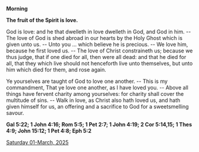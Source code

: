 **Morning**

**The fruit of the Spirit is love.**
 
God is love: and he that dwelleth in love dwelleth in God, and God in him. -- The love of God is shed abroad in our hearts by the Holy Ghost which is given unto us. -- Unto you ... which believe he is precious. -- We love him, because he first loved us. -- The love of Christ constraineth us; because we thus judge, that if one died for all, then were all dead: and that he died for all, that they which live should not henceforth live unto themselves, but unto him which died for them, and rose again.
 
Ye yourselves are taught of God to love one another. -- This is my commandment, That ye love one another, as I have loved you. -- Above all things have fervent charity among yourselves: for charity shall cover the multitude of sins. -- Walk in love, as Christ also hath loved us, and hath given himself for us, an offering and a sacrifice to God for a sweetsmelling savour.  

**Gal 5:22; 1 John 4:16; Rom 5:5; 1 Pet 2:7; 1 John 4:19; 2 Cor 5:14,15; 1 Thes 4:9; John 15:12; 1 Pet 4:8; Eph 5:2**

[Saturday 01-March, 2025](https://t.me/daily_light)
